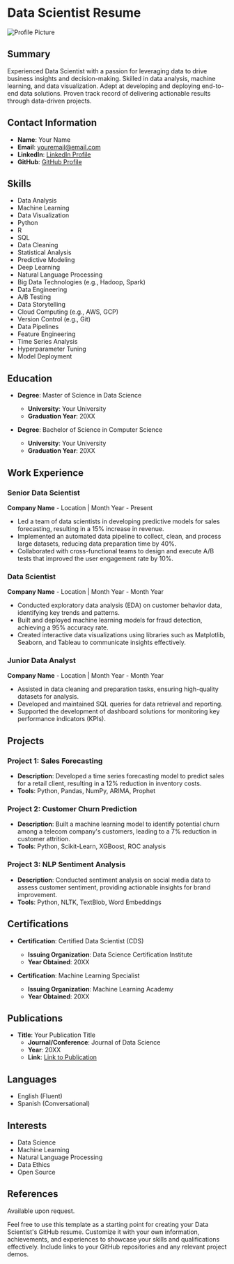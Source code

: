 # Data Scientist Resume

![Profile Picture](profile_picture.png)

## Summary

Experienced Data Scientist with a passion for leveraging data to drive business insights and decision-making. Skilled in data analysis, machine learning, and data visualization. Adept at developing and deploying end-to-end data solutions. Proven track record of delivering actionable results through data-driven projects.

## Contact Information

- **Name**: Your Name
- **Email**: youremail@email.com
- **LinkedIn**: [LinkedIn Profile](https://www.linkedin.com/in/yourprofile)
- **GitHub**: [GitHub Profile](https://github.com/yourusername)

## Skills

- Data Analysis
- Machine Learning
- Data Visualization
- Python
- R
- SQL
- Data Cleaning
- Statistical Analysis
- Predictive Modeling
- Deep Learning
- Natural Language Processing
- Big Data Technologies (e.g., Hadoop, Spark)
- Data Engineering
- A/B Testing
- Data Storytelling
- Cloud Computing (e.g., AWS, GCP)
- Version Control (e.g., Git)
- Data Pipelines
- Feature Engineering
- Time Series Analysis
- Hyperparameter Tuning
- Model Deployment

## Education

- **Degree**: Master of Science in Data Science
  - **University**: Your University
  - **Graduation Year**: 20XX

- **Degree**: Bachelor of Science in Computer Science
  - **University**: Your University
  - **Graduation Year**: 20XX

## Work Experience

### Senior Data Scientist
**Company Name** - Location | Month Year - Present

- Led a team of data scientists in developing predictive models for sales forecasting, resulting in a 15% increase in revenue.
- Implemented an automated data pipeline to collect, clean, and process large datasets, reducing data preparation time by 40%.
- Collaborated with cross-functional teams to design and execute A/B tests that improved the user engagement rate by 10%.

### Data Scientist
**Company Name** - Location | Month Year - Month Year

- Conducted exploratory data analysis (EDA) on customer behavior data, identifying key trends and patterns.
- Built and deployed machine learning models for fraud detection, achieving a 95% accuracy rate.
- Created interactive data visualizations using libraries such as Matplotlib, Seaborn, and Tableau to communicate insights effectively.

### Junior Data Analyst
**Company Name** - Location | Month Year - Month Year

- Assisted in data cleaning and preparation tasks, ensuring high-quality datasets for analysis.
- Developed and maintained SQL queries for data retrieval and reporting.
- Supported the development of dashboard solutions for monitoring key performance indicators (KPIs).

## Projects

### Project 1: Sales Forecasting
- **Description**: Developed a time series forecasting model to predict sales for a retail client, resulting in a 12% reduction in inventory costs.
- **Tools**: Python, Pandas, NumPy, ARIMA, Prophet

### Project 2: Customer Churn Prediction
- **Description**: Built a machine learning model to identify potential churn among a telecom company's customers, leading to a 7% reduction in customer attrition.
- **Tools**: Python, Scikit-Learn, XGBoost, ROC analysis

### Project 3: NLP Sentiment Analysis
- **Description**: Conducted sentiment analysis on social media data to assess customer sentiment, providing actionable insights for brand improvement.
- **Tools**: Python, NLTK, TextBlob, Word Embeddings

## Certifications

- **Certification**: Certified Data Scientist (CDS)
  - **Issuing Organization**: Data Science Certification Institute
  - **Year Obtained**: 20XX

- **Certification**: Machine Learning Specialist
  - **Issuing Organization**: Machine Learning Academy
  - **Year Obtained**: 20XX

## Publications

- **Title**: Your Publication Title
  - **Journal/Conference**: Journal of Data Science
  - **Year**: 20XX
  - **Link**: [Link to Publication](https://linktoyourpublication.com)

## Languages

- English (Fluent)
- Spanish (Conversational)

## Interests

- Data Science
- Machine Learning
- Natural Language Processing
- Data Ethics
- Open Source

## References

Available upon request.

Feel free to use this template as a starting point for creating your Data Scientist's GitHub resume. Customize it with your own information, achievements, and experiences to showcase your skills and qualifications effectively. Include links to your GitHub repositories and any relevant project demos.
